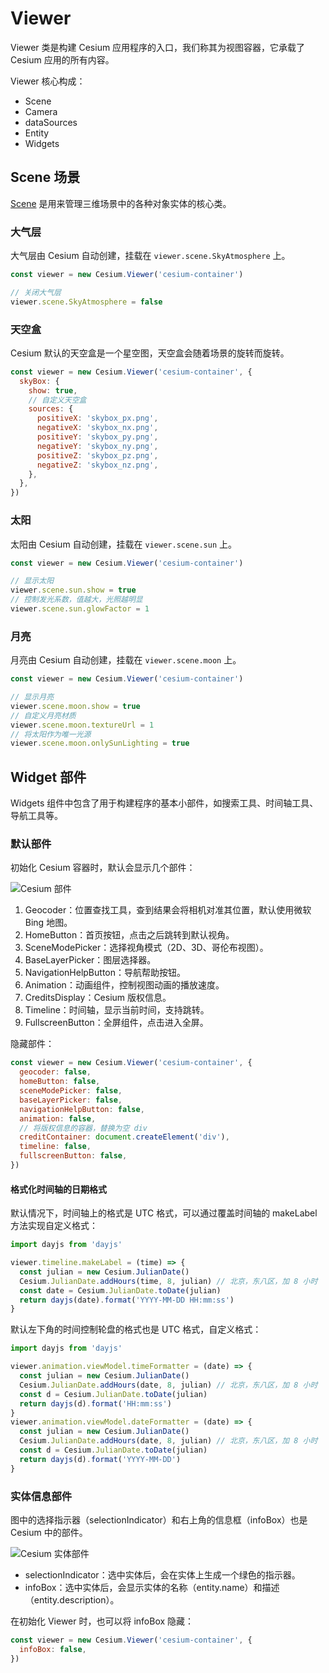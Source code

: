 # Viewer

Viewer 类是构建 Cesium 应用程序的入口，我们称其为视图容器，它承载了 Cesium 应用的所有内容。

Viewer 核心构成：

- Scene
- Camera
- dataSources
- Entity
- Widgets

## Scene 场景

[Scene](https://cesium.com/learn/ion-sdk/ref-doc/Scene.html) 是用来管理三维场景中的各种对象实体的核心类。

### 大气层

大气层由 Cesium 自动创建，挂载在 `viewer.scene.SkyAtmosphere` 上。

```js
const viewer = new Cesium.Viewer('cesium-container')

// 关闭大气层
viewer.scene.SkyAtmosphere = false
```

### 天空盒

Cesium 默认的天空盒是一个星空图，天空盒会随着场景的旋转而旋转。

```js
const viewer = new Cesium.Viewer('cesium-container', {
  skyBox: {
    show: true,
    // 自定义天空盒
    sources: {
      positiveX: 'skybox_px.png',
      negativeX: 'skybox_nx.png',
      positiveY: 'skybox_py.png',
      negativeY: 'skybox_ny.png',
      positiveZ: 'skybox_pz.png',
      negativeZ: 'skybox_nz.png',
    },
  },
})
```

### 太阳

太阳由 Cesium 自动创建，挂载在 `viewer.scene.sun` 上。

```js
const viewer = new Cesium.Viewer('cesium-container')

// 显示太阳
viewer.scene.sun.show = true
// 控制发光系数，值越大，光照越明显
viewer.scene.sun.glowFactor = 1
```

### 月亮

月亮由 Cesium 自动创建，挂载在 `viewer.scene.moon` 上。

```js
const viewer = new Cesium.Viewer('cesium-container')

// 显示月亮
viewer.scene.moon.show = true
// 自定义月亮材质
viewer.scene.moon.textureUrl = 1
// 将太阳作为唯一光源
viewer.scene.moon.onlySunLighting = true
```

## Widget 部件

Widgets 组件中包含了用于构建程序的基本小部件，如搜索工具、时间轴工具、导航工具等。

### 默认部件

初始化 Cesium 容器时，默认会显示几个部件：

![Cesium 部件](/imgs/cesium-widgets.png)

1. Geocoder：位置查找工具，查到结果会将相机对准其位置，默认使用微软 Bing 地图。
2. HomeButton：首页按钮，点击之后跳转到默认视角。
3. SceneModePicker：选择视角模式（2D、3D、哥伦布视图）。
4. BaseLayerPicker：图层选择器。
5. NavigationHelpButton：导航帮助按钮。
6. Animation：动画组件，控制视图动画的播放速度。
7. CreditsDisplay：Cesium 版权信息。
8. Timeline：时间轴，显示当前时间，支持跳转。
9. FullscreenButton：全屏组件，点击进入全屏。

隐藏部件：

```js
const viewer = new Cesium.Viewer('cesium-container', {
  geocoder: false,
  homeButton: false,
  sceneModePicker: false,
  baseLayerPicker: false,
  navigationHelpButton: false,
  animation: false,
  // 将版权信息的容器，替换为空 div
  creditContainer: document.createElement('div'),
  timeline: false,
  fullscreenButton: false,
})
```

#### 格式化时间轴的日期格式

默认情况下，时间轴上的格式是 UTC 格式，可以通过覆盖时间轴的 makeLabel 方法实现自定义格式：

```js
import dayjs from 'dayjs'

viewer.timeline.makeLabel = (time) => {
  const julian = new Cesium.JulianDate()
  Cesium.JulianDate.addHours(time, 8, julian) // 北京，东八区，加 8 小时
  const date = Cesium.JulianDate.toDate(julian)
  return dayjs(date).format('YYYY-MM-DD HH:mm:ss')
}
```

默认左下角的时间控制轮盘的格式也是 UTC 格式，自定义格式：

```js
import dayjs from 'dayjs'

viewer.animation.viewModel.timeFormatter = (date) => {
  const julian = new Cesium.JulianDate()
  Cesium.JulianDate.addHours(date, 8, julian) // 北京，东八区，加 8 小时
  const d = Cesium.JulianDate.toDate(julian)
  return dayjs(d).format('HH:mm:ss')
}
viewer.animation.viewModel.dateFormatter = (date) => {
  const julian = new Cesium.JulianDate()
  Cesium.JulianDate.addHours(date, 8, julian) // 北京，东八区，加 8 小时
  const d = Cesium.JulianDate.toDate(julian)
  return dayjs(d).format('YYYY-MM-DD')
}
```

### 实体信息部件

图中的选择指示器（selectionIndicator）和右上角的信息框（infoBox）也是 Cesium 中的部件。

![Cesium 实体部件](/imgs/cesium-widgets-other.png)

- selectionIndicator：选中实体后，会在实体上生成一个绿色的指示器。
- infoBox：选中实体后，会显示实体的名称（entity.name）和描述（entity.description）。

在初始化 Viewer 时，也可以将 infoBox 隐藏：

```js
const viewer = new Cesium.Viewer('cesium-container', {
  infoBox: false,
})
```
